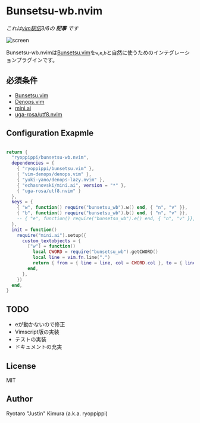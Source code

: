 # Bunsetsu-wb.nvim

*これは[vim駅伝](https://vim-jp.org/ekiden/)3/6の* ***記事*** *です*

![screen](https://user-images.githubusercontent.com/1560508/222988065-3ac14333-2b7d-4380-b258-d78303516d71.gif)


Bunsetsu-wb.nvimは[Bunsetsu.vim](https://github.com/ryoppippi/bunsetsu.vim)を`w`,`e`,`b`と自然に使うためのインテグレーションプラグインです。


## 必須条件
- [Bunsetsu.vim](https://github.com/ryoppippi/bunsetsu.vim)
- [Denops.vim](https://github.com/vim-denops/denops.vim)
- [mini.ai](https://github.com/echasnovski/mini.ai)
- [uga-rosa/utf8.nvim](https://github.com/uga-rosa/utf8.nvim)

## Configuration Exapmle

``` lua

return {
  "ryoppippi/bunsetsu-wb.nvim",
  dependencies = {
    { "ryoppippi/bunsetsu.vim" },
    { "vim-denops/denops.vim" },
    { "yuki-yano/denops-lazy.nvim" },
    { "echasnovski/mini.ai", version = "*" },
    { "uga-rosa/utf8.nvim" }
  },
  keys = {
    { "w", function() require("bunsetsu_wb").w() end, { "n", "v" }},
    { "b", function() require("bunsetsu_wb").b() end, { "n", "v" }},
    -- { "e", function() require("bunsetsu_wb").e() end, { "n", "v" }},
  },
  init = function()
    require("mini.ai").setup({
      custom_textobjects = {
        ["w"] = function()
          local CWORD = require("bunsetsu_wb").getCWORD()
          local line = vim.fn.line(".")
          return { from = { line = line, col = CWORD.col }, to = { line = line, col = CWORD.colend } }
        end,
      },
    })
  end,
}
```

## TODO
- eが動かないので修正
- Vimscript版の実装
- テストの実装
- ドキュメントの充実

## License

MIT

## Author

Ryotaro "Justin" Kimura (a.k.a. ryoppippi)

